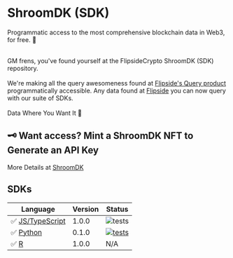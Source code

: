 # ShroomDK (SDK)

Programmatic access to the most comprehensive blockchain data in Web3, for free. 🥳
<br>
<br>

GM frens, you've found yourself at the FlipsideCrypto ShroomDK (SDK) repository.
<br>
<br>
We're making all the query awesomeness found at [Flipside's Query product](https://app.flipsidecrypto.com) programmatically accessible. Any data found at [Flipside](https://app.flipsidecrypto.com) you can now query with our suite of SDKs.
<br>
<br>
Data Where You Want It 🥳

## 🗝 Want access? Mint a ShroomDK NFT to Generate an API Key

More Details at [ShroomDK](https://sdk.flipsidecrypto.xyz)
<br>

## SDKs

| Language                 | Version | Status                                                                             |
| ------------------------ | ------- | ---------------------------------------------------------------------------------- |
| ✅ [JS/TypeScript](./js) | 1.0.0   | ![tests](https://github.com/flipsidecrypto/sdk/actions/workflows/ci.yml/badge.svg) |
| ✅ [Python](./python/)   | 0.1.0   | [![tests](https://github.com/FlipsideCrypto/sdk/actions/workflows/ci_python.yml/badge.svg)](https://github.com/FlipsideCrypto/sdk/actions/workflows/ci_python.yml)                                                                  |
| ✅ [R](./r/shroomDK/) | 1.0.0   | N/A |
